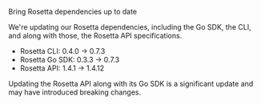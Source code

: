 Bring Rosetta dependencies up to date

We're updating our Rosetta dependencies, including the
Go SDK, the CLI, and along with those, the Rosetta API
specifications.

- Rosetta CLI: 0.4.0 -> 0.7.3
- Rosetta Go SDK: 0.3.3 -> 0.7.3
- Rosetta API: 1.4.1 -> 1.4.12

Updating the Rosetta API along with its Go SDK is a
significant update and may have introduced breaking
changes.
